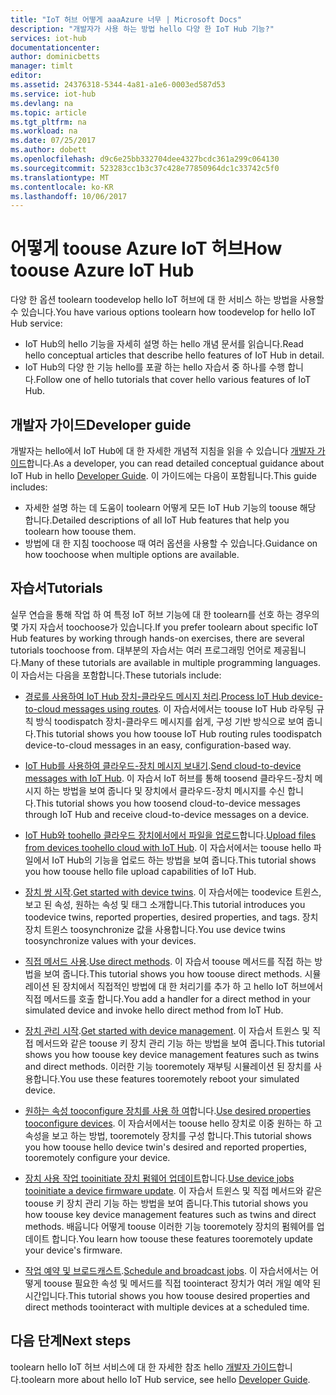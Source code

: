 ```yaml
---
title: "IoT 허브 어떻게 aaaAzure 너무 | Microsoft Docs"
description: "개발자가 사용 하는 방법 hello 다양 한 IoT Hub 기능?"
services: iot-hub
documentationcenter: 
author: dominicbetts
manager: timlt
editor: 
ms.assetid: 24376318-5344-4a81-a1e6-0003ed587d53
ms.service: iot-hub
ms.devlang: na
ms.topic: article
ms.tgt_pltfrm: na
ms.workload: na
ms.date: 07/25/2017
ms.author: dobett
ms.openlocfilehash: d9c6e25bb332704dee4327bcdc361a299c064130
ms.sourcegitcommit: 523283cc1b3c37c428e77850964dc1c33742c5f0
ms.translationtype: MT
ms.contentlocale: ko-KR
ms.lasthandoff: 10/06/2017
---
```

# <a name="how-toouse-azure-iot-hub"></a><span data-ttu-id="e3ec2-103">어떻게 toouse Azure IoT 허브</span><span class="sxs-lookup"><span data-stu-id="e3ec2-103">How toouse Azure IoT Hub</span></span>

<span data-ttu-id="e3ec2-104">다양 한 옵션 toolearn toodevelop hello IoT 허브에 대 한 서비스 하는 방법을 사용할 수 있습니다.</span><span class="sxs-lookup"><span data-stu-id="e3ec2-104">You have various options toolearn how toodevelop for hello IoT Hub service:</span></span>

* <span data-ttu-id="e3ec2-105">IoT Hub의 hello 기능을 자세히 설명 하는 hello 개념 문서를 읽습니다.</span><span class="sxs-lookup"><span data-stu-id="e3ec2-105">Read hello conceptual articles that describe hello features of IoT Hub in detail.</span></span>
* <span data-ttu-id="e3ec2-106">IoT Hub의 다양 한 기능 hello를 포괄 하는 hello 자습서 중 하나를 수행 합니다.</span><span class="sxs-lookup"><span data-stu-id="e3ec2-106">Follow one of hello tutorials that cover hello various features of IoT Hub.</span></span>

## <a name="developer-guide"></a><span data-ttu-id="e3ec2-107">개발자 가이드</span><span class="sxs-lookup"><span data-stu-id="e3ec2-107">Developer guide</span></span>

<span data-ttu-id="e3ec2-108">개발자는 hello에서 IoT Hub에 대 한 자세한 개념적 지침을 읽을 수 있습니다 [개발자 가이드][lnk-devguide]합니다.</span><span class="sxs-lookup"><span data-stu-id="e3ec2-108">As a developer, you can read detailed conceptual guidance about IoT Hub in hello [Developer Guide][lnk-devguide].</span></span> <span data-ttu-id="e3ec2-109">이 가이드에는 다음이 포함됩니다.</span><span class="sxs-lookup"><span data-stu-id="e3ec2-109">This guide includes:</span></span>

* <span data-ttu-id="e3ec2-110">자세한 설명 하는 데 도움이 toolearn 어떻게 모든 IoT Hub 기능의 toouse 해당 합니다.</span><span class="sxs-lookup"><span data-stu-id="e3ec2-110">Detailed descriptions of all IoT Hub features that help you toolearn how toouse them.</span></span>
* <span data-ttu-id="e3ec2-111">방법에 대 한 지침 toochoose 때 여러 옵션을 사용할 수 있습니다.</span><span class="sxs-lookup"><span data-stu-id="e3ec2-111">Guidance on how toochoose when multiple options are available.</span></span>

## <a name="tutorials"></a><span data-ttu-id="e3ec2-112">자습서</span><span class="sxs-lookup"><span data-stu-id="e3ec2-112">Tutorials</span></span>

<span data-ttu-id="e3ec2-113">실무 연습을 통해 작업 하 여 특정 IoT 허브 기능에 대 한 toolearn를 선호 하는 경우의 몇 가지 자습서 toochoose가 있습니다.</span><span class="sxs-lookup"><span data-stu-id="e3ec2-113">If you prefer toolearn about specific IoT Hub features by working through hands-on exercises, there are several tutorials toochoose from.</span></span> <span data-ttu-id="e3ec2-114">대부분의 자습서는 여러 프로그래밍 언어로 제공됩니다.</span><span class="sxs-lookup"><span data-stu-id="e3ec2-114">Many of these tutorials are available in multiple programming languages.</span></span> <span data-ttu-id="e3ec2-115">이 자습서는 다음을 포함합니다.</span><span class="sxs-lookup"><span data-stu-id="e3ec2-115">These tutorials include:</span></span>

- <span data-ttu-id="e3ec2-116">[경로를 사용하여 IoT Hub 장치-클라우드 메시지 처리][lnk-routes-tutorial].</span><span class="sxs-lookup"><span data-stu-id="e3ec2-116">[Process IoT Hub device-to-cloud messages using routes][lnk-routes-tutorial].</span></span> <span data-ttu-id="e3ec2-117">이 자습서에서는 toouse IoT Hub 라우팅 규칙 방식 toodispatch 장치-클라우드 메시지를 쉽게, 구성 기반 방식으로 보여 줍니다.</span><span class="sxs-lookup"><span data-stu-id="e3ec2-117">This tutorial shows you how toouse IoT Hub routing rules toodispatch device-to-cloud messages in an easy, configuration-based way.</span></span>

- <span data-ttu-id="e3ec2-118">[IoT Hub를 사용하여 클라우드-장치 메시지 보내기][lnk-c2d-tutorial].</span><span class="sxs-lookup"><span data-stu-id="e3ec2-118">[Send cloud-to-device messages with IoT Hub][lnk-c2d-tutorial].</span></span> <span data-ttu-id="e3ec2-119">이 자습서 IoT 허브를 통해 toosend 클라우드-장치 메시지 하는 방법을 보여 줍니다 및 장치에서 클라우드-장치 메시지를 수신 합니다.</span><span class="sxs-lookup"><span data-stu-id="e3ec2-119">This tutorial shows you how toosend cloud-to-device messages through IoT Hub and receive cloud-to-device messages on a device.</span></span>

- <span data-ttu-id="e3ec2-120">[IoT Hub와 toohello 클라우드 장치에서에서 파일을 업로드][lnk-upload-tutorial]합니다.</span><span class="sxs-lookup"><span data-stu-id="e3ec2-120">[Upload files from devices toohello cloud with IoT Hub][lnk-upload-tutorial].</span></span> <span data-ttu-id="e3ec2-121">이 자습서에서는 toouse hello 파일에서 IoT Hub의 기능을 업로드 하는 방법을 보여 줍니다.</span><span class="sxs-lookup"><span data-stu-id="e3ec2-121">This tutorial shows you how toouse hello file upload capabilities of IoT Hub.</span></span>

- <span data-ttu-id="e3ec2-122">[장치 쌍 시작][lnk-twin-tutorial].</span><span class="sxs-lookup"><span data-stu-id="e3ec2-122">[Get started with device twins][lnk-twin-tutorial].</span></span> <span data-ttu-id="e3ec2-123">이 자습서에는 toodevice 트윈스, 보고 된 속성, 원하는 속성 및 태그 소개합니다.</span><span class="sxs-lookup"><span data-stu-id="e3ec2-123">This tutorial introduces you toodevice twins, reported properties, desired properties, and tags.</span></span> <span data-ttu-id="e3ec2-124">장치 장치 트윈스 toosynchronize 값을 사용합니다.</span><span class="sxs-lookup"><span data-stu-id="e3ec2-124">You use device twins toosynchronize values with your devices.</span></span>

- <span data-ttu-id="e3ec2-125">[직접 메서드 사용][lnk-methods-tutorial].</span><span class="sxs-lookup"><span data-stu-id="e3ec2-125">[Use direct methods][lnk-methods-tutorial].</span></span> <span data-ttu-id="e3ec2-126">이 자습서 toouse 메서드를 직접 하는 방법을 보여 줍니다.</span><span class="sxs-lookup"><span data-stu-id="e3ec2-126">This tutorial shows you how toouse direct methods.</span></span> <span data-ttu-id="e3ec2-127">시뮬레이션 된 장치에서 직접적인 방법에 대 한 처리기를 추가 하 고 hello IoT 허브에서 직접 메서드를 호출 합니다.</span><span class="sxs-lookup"><span data-stu-id="e3ec2-127">You add a handler for a direct method in your simulated device and invoke hello direct method from IoT Hub.</span></span>

- <span data-ttu-id="e3ec2-128">[장치 관리 시작][lnk-dm-tutorial].</span><span class="sxs-lookup"><span data-stu-id="e3ec2-128">[Get started with device management][lnk-dm-tutorial].</span></span> <span data-ttu-id="e3ec2-129">이 자습서 트윈스 및 직접 메서드와 같은 toouse 키 장치 관리 기능 하는 방법을 보여 줍니다.</span><span class="sxs-lookup"><span data-stu-id="e3ec2-129">This tutorial shows you how toouse key device management features such as twins and direct methods.</span></span> <span data-ttu-id="e3ec2-130">이러한 기능 tooremotely 재부팅 시뮬레이션 된 장치를 사용합니다.</span><span class="sxs-lookup"><span data-stu-id="e3ec2-130">You use these features tooremotely reboot your simulated device.</span></span>

- <span data-ttu-id="e3ec2-131">[원하는 속성 tooconfigure 장치를 사용 하 여][lnk-properties-tutorial]합니다.</span><span class="sxs-lookup"><span data-stu-id="e3ec2-131">[Use desired properties tooconfigure devices][lnk-properties-tutorial].</span></span> <span data-ttu-id="e3ec2-132">이 자습서에서는 toouse hello 장치로 이중 원하는 하 고 속성을 보고 하는 방법, tooremotely 장치를 구성 합니다.</span><span class="sxs-lookup"><span data-stu-id="e3ec2-132">This tutorial shows you how toouse hello device twin's desired and reported properties, tooremotely configure your device.</span></span>

- <span data-ttu-id="e3ec2-133">[장치 사용 작업 tooinitiate 장치 펌웨어 업데이트][lnk-jobs-tutorial]합니다.</span><span class="sxs-lookup"><span data-stu-id="e3ec2-133">[Use device jobs tooinitiate a device firmware update][lnk-jobs-tutorial].</span></span> <span data-ttu-id="e3ec2-134">이 자습서 트윈스 및 직접 메서드와 같은 toouse 키 장치 관리 기능 하는 방법을 보여 줍니다.</span><span class="sxs-lookup"><span data-stu-id="e3ec2-134">This tutorial shows you how toouse key device management features such as twins and direct methods.</span></span> <span data-ttu-id="e3ec2-135">배웁니다 어떻게 toouse 이러한 기능 tooremotely 장치의 펌웨어를 업데이트 합니다.</span><span class="sxs-lookup"><span data-stu-id="e3ec2-135">You learn how toouse these features tooremotely update your device's firmware.</span></span>

- <span data-ttu-id="e3ec2-136">[작업 예약 및 브로드캐스트][lnk-schedule-tutorial].</span><span class="sxs-lookup"><span data-stu-id="e3ec2-136">[Schedule and broadcast jobs][lnk-schedule-tutorial].</span></span> <span data-ttu-id="e3ec2-137">이 자습서에서는 어떻게 toouse 필요한 속성 및 메서드를 직접 toointeract 장치가 여러 개일 예약 된 시간입니다.</span><span class="sxs-lookup"><span data-stu-id="e3ec2-137">This tutorial shows you how toouse desired properties and direct methods toointeract with multiple devices at a scheduled time.</span></span>

## <a name="next-steps"></a><span data-ttu-id="e3ec2-138">다음 단계</span><span class="sxs-lookup"><span data-stu-id="e3ec2-138">Next steps</span></span>

<span data-ttu-id="e3ec2-139">toolearn hello IoT 허브 서비스에 대 한 자세한 참조 hello [개발자 가이드][lnk-devguide]합니다.</span><span class="sxs-lookup"><span data-stu-id="e3ec2-139">toolearn more about hello IoT Hub service, see hello [Developer Guide][lnk-devguide].</span></span>

[lnk-devguide]: ./iot-hub-devguide.md
[lnk-routes-tutorial]: ./iot-hub-csharp-csharp-process-d2c.md
[lnk-c2d-tutorial]: ./iot-hub-csharp-csharp-c2d.md
[lnk-upload-tutorial]: ./iot-hub-csharp-csharp-file-upload.md
[lnk-twin-tutorial]: ./iot-hub-node-node-twin-getstarted.md
[lnk-methods-tutorial]: ./iot-hub-node-node-direct-methods.md
[lnk-dm-tutorial]: ./iot-hub-node-node-device-management-get-started.md
[lnk-properties-tutorial]: ./iot-hub-node-node-twin-how-to-configure.md
[lnk-jobs-tutorial]: ./iot-hub-node-node-firmware-update.md
[lnk-schedule-tutorial]: ./iot-hub-node-node-schedule-jobs.md